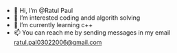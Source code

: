 - 👋 Hi, I’m @Ratul Paul
- 👀 I’m interested coding andd algorith solving
- 🌱 I’m currently learning c++
- 📫 You can reach me by sending messages in my email ratul.pal03022006@gmail.com

<!---
RatulPaul/RatulPaul is a ✨ special ✨ repository because its `README.md` (this file) appears on your GitHub profile.
You can click the Preview link to take a look at your changes.
--->
